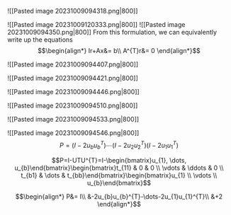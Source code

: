 ![[Pasted image 20231009094318.png|800]]


![[Pasted image 20231009120333.png|800]]
![[Pasted image 20231009094350.png|800]]
From this formulation, we can equivalently write up the equations
$$\begin{align*}
Ir+Ax&= b\\
A^{T}r&= 0
\end{align*}$$

![[Pasted image 20231009094407.png|800]]

![[Pasted image 20231009094421.png|800]]

![[Pasted image 20231009094446.png|800]]

![[Pasted image 20231009094510.png|800]]

![[Pasted image 20231009094533.png|800]]

![[Pasted image 20231009094546.png|800]]
$$P=(I-2u_{b}u_{b}^{T})\cdots(I-2u_{2}u_{2}^{T})(I-2u_{1}u_{1}^{T})$$

$$P=I-UTU^{T}=I-\begin{bmatrix}u_{1}, \dots, u_{b}\end{bmatrix}\begin{bmatrix}t_{11} & 0 & 0 \\ \vdots & \ddots & 0 \\ t_{b1} & \dots & t_{bb}\end{bmatrix}\begin{bmatrix}u_{1} \\ \vdots \\ u_{b}\end{bmatrix}$$




$$\begin{align*}
P&= I\\
	&-2u_{b}u_{b}^{T}-\dots-2u_{1}u_{1}^{T}\\
&+2
\end{align*}$$